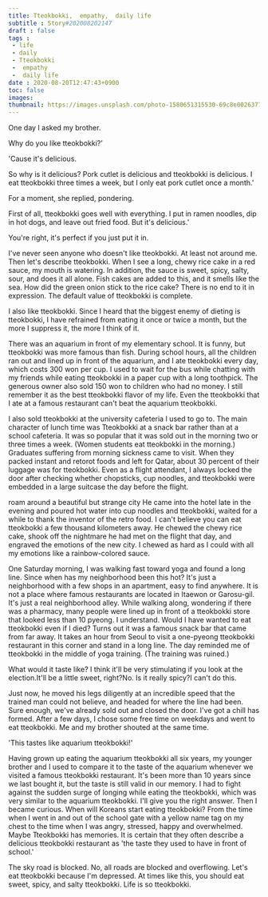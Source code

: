 ```yaml
---
title: Tteokbokki,  empathy,  daily life
subtitle : Story#202008202147
draft : false
tags :
 - life
 - daily
 - Tteokbokki
 -  empathy
 -  daily life
date : 2020-08-20T12:47:43+0900
toc: false
images: 
thumbnail: https://images.unsplash.com/photo-1580651315530-69c8e0026377?ixlib=rb-1.2.1&q=80&fm=jpg&crop=entropy&cs=tinysrgb&w=1080&fit=max&ixid=eyJhcHBfaWQiOjE1NTU0OX0
---
```


One day I asked my brother.  

Why do you like tteokbokki?’  

'Cause it's delicious.  

So why is it delicious? Pork cutlet is delicious and tteokbokki is delicious. I eat tteokbokki three times a week, but I only eat pork cutlet once a month.'  

For a moment, she replied, pondering.  

First of all, tteokbokki goes well with everything. I put in ramen noodles, dip in hot dogs, and leave out fried food. But it's delicious.'  

You're right, it's perfect if you just put it in.  

I've never seen anyone who doesn't like tteokbokki. At least not around me. Then let's describe tteokbokki. When I see a long, chewy rice cake in a red sauce, my mouth is watering. In addition, the sauce is sweet, spicy, salty, sour, and does it all alone. Fish cakes are added to this, and it smells like the sea. How did the green onion stick to the rice cake? There is no end to it in expression. The default value of tteokbokki is complete.  

I also like tteokbokki. Since I heard that the biggest enemy of dieting is tteokbokki, I have refrained from eating it once or twice a month, but the more I suppress it, the more I think of it.  

There was an aquarium in front of my elementary school. It is funny, but tteokbokki was more famous than fish. During school hours, all the children ran out and lined up in front of the aquarium, and I ate tteokbokki every day, which costs 300 won per cup. I used to wait for the bus while chatting with my friends while eating tteokbokki in a paper cup with a long toothpick. The generous owner also sold 150 won to children who had no money. I still remember it as the best tteokbokki flavor of my life. Even the tteokbokki that I ate at a famous restaurant can't beat the aquarium tteokbokki.  

I also sold tteokbokki at the university cafeteria I used to go to. The main character of lunch time was Tteokbokki at a snack bar rather than at a school cafeteria. It was so popular that it was sold out in the morning two or three times a week. (Women students eat tteokbokki in the morning.) Graduates suffering from morning sickness came to visit. When they packed instant and retorot foods and left for Qatar, about 30 percent of their luggage was for tteokbokki. Even as a flight attendant, I always locked the door after checking whether chopsticks, cup noodles, and tteokbokki were embedded in a large suitcase the day before the flight.  

roam around a beautiful but strange city He came into the hotel late in the evening and poured hot water into cup noodles and tteokbokki, waited for a while to thank the inventor of the retro food. I can't believe you can eat tteokbokki a few thousand kilometers away. He chewed the chewy rice cake, shook off the nightmare he had met on the flight that day, and engraved the emotions of the new city. I chewed as hard as I could with all my emotions like a rainbow-colored sauce.  

One Saturday morning, I was walking fast toward yoga and found a long line. Since when has my neighborhood been this hot? It's just a neighborhood with a few shops in an apartment, easy to find anywhere. It is not a place where famous restaurants are located in Itaewon or Garosu-gil. It's just a real neighborhood alley. While walking along, wondering if there was a pharmacy, many people were lined up in front of a tteokbokki store that looked less than 10 pyeong. I understand. Would I have wanted to eat tteokbokki even if I died? Turns out it was a famous snack bar that came from far away. It takes an hour from Seoul to visit a one-pyeong tteokbokki restaurant in this corner and stand in a long line. The day reminded me of tteokbokki in the middle of yoga training. (The training was ruined.)  

What would it taste like? I think it'll be very stimulating if you look at the election.It'll be a little sweet, right?No. Is it really spicy?I can't do this.  

Just now, he moved his legs diligently at an incredible speed that the trained man could not believe, and headed for where the line had been. Sure enough, we've already sold out and closed the door. I've got a chill has formed. After a few days, I chose some free time on weekdays and went to eat tteokbokki. Me and my brother shouted at the same time.  

'This tastes like aquarium tteokbokki!'  

Having grown up eating the aquarium tteokbokki all six years, my younger brother and I used to compare it to the taste of the aquarium whenever we visited a famous tteokbokki restaurant. It's been more than 10 years since we last bought it, but the taste is still valid in our memory. I had to fight against the sudden surge of longing while eating the tteokbokki, which was very similar to the aquarium tteokbokki. I'll give you the right answer. Then I became curious. When will Koreans start eating tteokbokki? From the time when I went in and out of the school gate with a yellow name tag on my chest to the time when I was angry, stressed, happy and overwhelmed. Maybe Tteokbokki has memories. It is certain that they often describe a delicious tteokbokki restaurant as 'the taste they used to have in front of school.'  

The sky road is blocked. No, all roads are blocked and overflowing. Let's eat tteokbokki because I'm depressed. At times like this, you should eat sweet, spicy, and salty tteokbokki. Life is so tteokbokki.  

